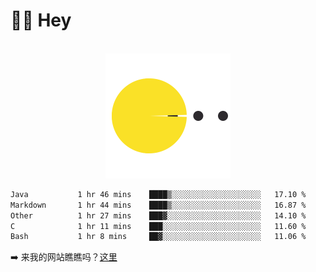 
# 👋🏻 Hey
<div align="center">
	<br>
	<img src="https://raw.githubusercontent.com/Aniket965/Aniket965/master/pacman.svg?sanitize=true" width="200" height="200">
	<br>
</div>

<!--START_SECTION:waka-->

```txt
Java           1 hr 46 mins    ████▒░░░░░░░░░░░░░░░░░░░░   17.10 %
Markdown       1 hr 44 mins    ████▒░░░░░░░░░░░░░░░░░░░░   16.87 %
Other          1 hr 27 mins    ███▓░░░░░░░░░░░░░░░░░░░░░   14.10 %
C              1 hr 11 mins    ███░░░░░░░░░░░░░░░░░░░░░░   11.60 %
Bash           1 hr 8 mins     ██▓░░░░░░░░░░░░░░░░░░░░░░   11.06 %
```

<!--END_SECTION:waka-->

 ➡️  来我的网站瞧瞧吗？[这里](https://www.shaolongfei.com)
